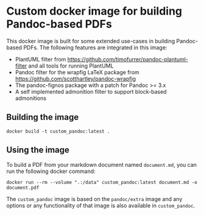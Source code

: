 # Custom docker image for building Pandoc-based PDFs

This docker image is built for some extended use-cases in building Pandoc-based
PDFs. The following features are integrated in this image:

  * PlantUML filter from https://github.com/timofurrer/pandoc-plantuml-filter
    and all tools for running PlantUML
  * Pandoc filter for the wrapfig LaTeX package from
    https://github.com/scotthartley/pandoc-wrapfig
  * The pandoc-fignos package with a patch for Pandoc >= 3.x
  * A self implemented admonition filter to support block-based admonitions

## Building the image

```
docker build -t custom_pandoc:latest .
```

## Using the image

To build a PDF from your markdown document named `document.md`, you can run the
following docker command:

```
docker run --rm --volume ".:/data" custom_pandoc:latest document.md -o document.pdf
```

The `custom_pandoc` image is based on the `pandoc/extra` image and any options
or any functionality of that image is also available in `custom_pandoc`.
